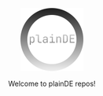 <div align=center>
  <img src="https://raw.githubusercontent.com/plainDE/.github/main/profile/logo.png" width="128" height="128">
  <p>Welcome to plainDE repos!</p>
</div>
